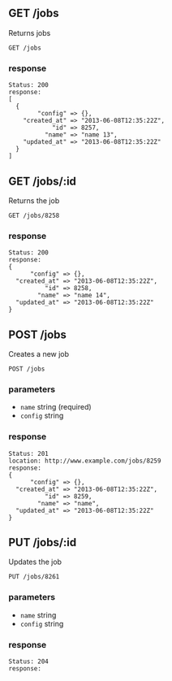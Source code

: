 ## GET /jobs
Returns jobs

```
GET /jobs
```

### response
```
Status: 200
response: 
[
  {
        "config" => {},
    "created_at" => "2013-06-08T12:35:22Z",
            "id" => 8257,
          "name" => "name 13",
    "updated_at" => "2013-06-08T12:35:22Z"
  }
]
```


## GET /jobs/:id
Returns the job

```
GET /jobs/8258
```

### response
```
Status: 200
response: 
{
      "config" => {},
  "created_at" => "2013-06-08T12:35:22Z",
          "id" => 8258,
        "name" => "name 14",
  "updated_at" => "2013-06-08T12:35:22Z"
}
```


## POST /jobs
Creates a new job

```
POST /jobs
```

### parameters
* `name` string (required)
* `config` string


### response
```
Status: 201
location: http://www.example.com/jobs/8259
response: 
{
      "config" => {},
  "created_at" => "2013-06-08T12:35:22Z",
          "id" => 8259,
        "name" => "name",
  "updated_at" => "2013-06-08T12:35:22Z"
}
```


## PUT /jobs/:id
Updates the job

```
PUT /jobs/8261
```

### parameters
* `name` string
* `config` string


### response
```
Status: 204
response: 
```

